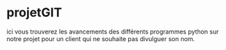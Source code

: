 # projetGIT
ici vous trouverez les avancements des différents programmes python sur 
notre projet pour un client qui ne souhaite pas divulguer son nom.
